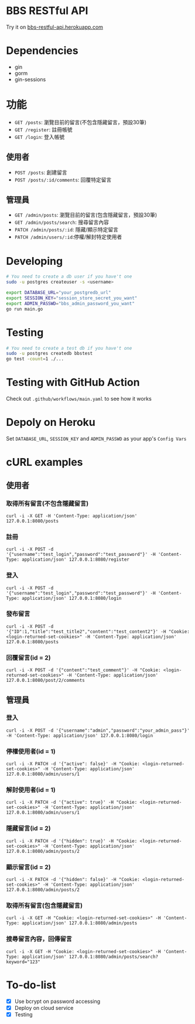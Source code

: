 # BBS RESTful API
Try it on [bbs-restful-api.herokuapp.com](https://bbs-restful-api.herokuapp.com/)
# Dependencies
* gin
* gorm
* gin-sessions
# 功能
* `GET /posts`: 瀏覽目前的留言(不包含隱藏留言，預設30筆)
* `GET /register`: 註冊帳號
* `GET /login`: 登入帳號
## 使用者
* `POST /posts`: 創建留言
* `POST /posts/:id/comments`: 回覆特定留言
## 管理員
* `GET /admin/posts`: 瀏覽目前的留言(包含隱藏留言，預設30筆)
* `GET /admin/posts/search`: 搜尋留言內容
* `PATCH /admin/posts/:id`: 隱藏/顯示特定留言
* `PATCH /admin/users/:id`:停權/解封特定使用者
# Developing
```bash
# You need to create a db user if you have't one
sudo -u postgres createuser -s <username>

export DATABASE_URL="your_postgredb_url"
export SESSION_KEY="session_store_secret_you_want"
export ADMIN_PASSWD="bbs_admin_password_you_want"
go run main.go
```
# Testing
```bash
# You need to create a test db if you have't one
sudo -u postgres createdb bbstest
go test -count=1 ./...
```
# Testing with GitHub Action
Check out `.github/workflows/main.yaml` to see how it works
# Depoly on Heroku
Set `DATABASE_URL`, `SESSION_KEY` and `ADMIN_PASSWD` as your app's `Config Vars`
# cURL examples
## 使用者
### 取得所有留言(不包含隱藏留言)
`curl -i -X GET -H 'Content-Type: application/json' 127.0.0.1:8080/posts`
### 註冊
`curl -i -X POST -d '{"username":"test_login","password":"test_password"}' -H 'Content-Type: application/json' 127.0.0.1:8080/register`
### 登入
`curl -i -X POST -d '{"username":"test_login","password":"test_password"}' -H 'Content-Type: application/json' 127.0.0.1:8080/login`
### 發布留言
`curl -i -X POST -d '{"ID":1,"title":"test_title2","content":"test_content2"}' -H "Cookie: <login-returned-set-cookies>" -H 'Content-Type: application/json' 127.0.0.1:8080/posts`
### 回覆留言(id = 2)
`curl -i -X POST -d '{"content":"test_comment"}' -H "Cookie: <login-returned-set-cookies>" -H 'Content-Type: application/json' 127.0.0.1:8080/post/2/comments`

## 管理員
### 登入
`curl -i -X POST -d '{"username":"admin","password":"your_admin_pass"}' -H 'Content-Type: application/json' 127.0.0.1:8080/login`
### 停權使用者(id = 1)
`curl -i -X PATCH -d '{"active": false}' -H "Cookie: <login-returned-set-cookies>" -H 'Content-Type: application/json' 127.0.0.1:8080/admin/users/1`
### 解封使用者(id = 1)
`curl -i -X PATCH -d '{"active": true}' -H "Cookie: <login-returned-set-cookies>" -H 'Content-Type: application/json' 127.0.0.1:8080/admin/users/1`
### 隱藏留言(id = 2)
`curl -i -X PATCH -d '{"hidden": true}' -H "Cookie: <login-returned-set-cookies>" -H 'Content-Type: application/json' 127.0.0.1:8080/admin/posts/2`
### 顯示留言(id = 2)
`curl -i -X PATCH -d '{"hidden": false}' -H "Cookie: <login-returned-set-cookies>" -H 'Content-Type: application/json' 127.0.0.1:8080/admin/posts/2`
### 取得所有留言(包含隱藏留言)
`curl -i -X GET -H "Cookie: <login-returned-set-cookies>" -H 'Content-Type: application/json' 127.0.0.1:8080/admin/posts`
### 搜尋留言內容，回傳留言
`curl -i -X GET -H "Cookie: <login-returned-set-cookies>" -H 'Content-Type: application/json' 127.0.0.1:8080/admin/posts/search?keyword="123"`

# To-do-list
- [x] Use bcrypt on password accessing
- [x] Deploy on cloud service
- [x] Testing
